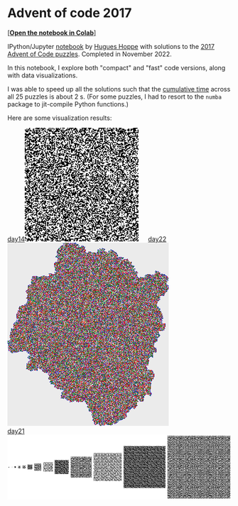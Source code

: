 # Advent of code 2017

[[**Open the notebook in Colab**]](https://colab.research.google.com/github/hhoppe/advent_of_code_2017/blob/main/advent_of_code_2017.ipynb)

IPython/Jupyter [notebook](https://github.com/hhoppe/advent_of_code_2017/blob/main/advent_of_code_2017.ipynb) by [Hugues Hoppe](http://hhoppe.com/) with solutions to the [2017 Advent of Code puzzles](https://adventofcode.com/2017).
Completed in November 2022.

In this notebook, I explore both "compact" and "fast" code versions, along with data visualizations.

I was able to speed up all the solutions such that the [cumulative time](#timings) across all 25 puzzles is about 2 s.
(For some puzzles, I had to resort to the `numba` package to jit-compile Python functions.)

Here are some visualization results:

<a href="#day14">day14</a><img src="https://github.com/hhoppe/advent_of_code_2017/raw/main/results/day14.png" width="256"> &emsp;
<a href="#day22">day22</a><img src="https://github.com/hhoppe/advent_of_code_2017/raw/main/results/day22.png" width="363">
<br/>
<a href="#day21">day21</a><img src="https://github.com/hhoppe/advent_of_code_2017/raw/main/results/day21.png" width="867">
